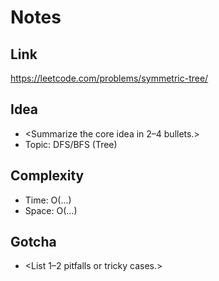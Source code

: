 # Notes

## Link
https://leetcode.com/problems/symmetric-tree/

## Idea
- <Summarize the core idea in 2–4 bullets.>
- Topic: DFS/BFS (Tree)

## Complexity
- Time: O(...)
- Space: O(...)

## Gotcha
- <List 1–2 pitfalls or tricky cases.>
